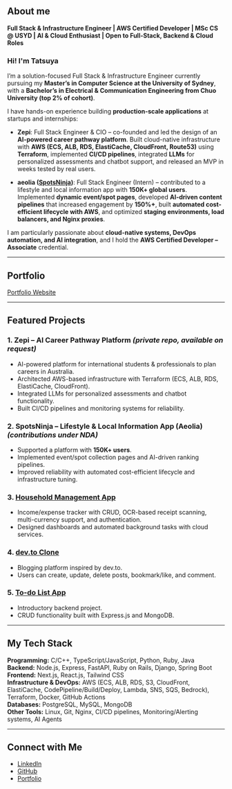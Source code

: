 ## About me  

**Full Stack & Infrastructure Engineer | AWS Certified Developer | MSc CS @ USYD | AI & Cloud Enthusiast | Open to Full-Stack, Backend & Cloud Roles**  

### Hi! I'm Tatsuya

I’m a solution-focused Full Stack & Infrastructure Engineer currently pursuing my **Master’s in Computer Science at the University of Sydney**, with a **Bachelor’s in Electrical & Communication Engineering from Chuo University (top 2% of cohort)**.  

I have hands-on experience building **production-scale applications** at startups and internships:  

- **Zepi**: Full Stack Engineer & CIO – co-founded and led the design of an **AI-powered career pathway platform**. Built cloud-native infrastructure with **AWS (ECS, ALB, RDS, ElastiCache, CloudFront, Route53)** using **Terraform**, implemented **CI/CD pipelines**, integrated **LLMs** for personalized assessments and chatbot support, and released an MVP in weeks tested by real users.  

- **aeolia ([SpotsNinja](https://spotsninja.com/))**: Full Stack Engineer (Intern) – contributed to a lifestyle and local information app with **150K+ global users**. Implemented **dynamic event/spot pages**, developed **AI-driven content pipelines** that increased engagement by **150%+**, built **automated cost-efficient lifecycle with AWS**, and optimized **staging environments, load balancers, and Nginx proxies**.  

I am particularly passionate about **cloud-native systems, DevOps automation, and AI integration**, and I hold the **AWS Certified Developer – Associate** credential.  

---

## Portfolio  
[Portfolio Website](https://tn-profile-one.vercel.app/)  

---

## Featured Projects  

### 1. Zepi – AI Career Pathway Platform *(private repo, available on request)*  
- AI-powered platform for international students & professionals to plan careers in Australia.  
- Architected AWS-based infrastructure with Terraform (ECS, ALB, RDS, ElastiCache, CloudFront).  
- Integrated LLMs for personalized assessments and chatbot functionality.  
- Built CI/CD pipelines and monitoring systems for reliability.  

### 2. SpotsNinja – Lifestyle & Local Information App (Aeolia) *(contributions under NDA)*  
- Supported a platform with **150K+ users**.  
- Implemented event/spot collection pages and AI-driven ranking pipelines.  
- Improved reliability with automated cost-efficient lifecycle and infrastructure tuning.  

### 3. [Household Management App](https://github.com/Tatsuya-Naka/household-management-app)  
- Income/expense tracker with CRUD, OCR-based receipt scanning, multi-currency support, and authentication.  
- Designed dashboards and automated background tasks with cloud services.  

### 4. [dev.to Clone](https://github.com/Tatsuya-Naka/blogging-clone)  
- Blogging platform inspired by dev.to.  
- Users can create, update, delete posts, bookmark/like, and comment.  

### 5. [To-do List App](https://github.com/Tatsuya-Naka/To-do-list-using-Express.js-and-MongoDB)  
- Introductory backend project.  
- CRUD functionality built with Express.js and MongoDB.  

---

## My Tech Stack  

**Programming:** C/C++, TypeScript/JavaScript, Python, Ruby, Java  
**Backend:** Node.js, Express, FastAPI, Ruby on Rails, Django, Spring Boot
**Frontend:** Next.js, React.js, Tailwind CSS  
**Infrastructure & DevOps:** AWS (ECS, ALB, RDS, S3, CloudFront, ElastiCache, CodePipeline/Build/Deploy, Lambda, SNS, SQS, Bedrock), Terraform, Docker, GitHub Actions  
**Databases:** PostgreSQL, MySQL, MongoDB  
**Other Tools:** Linux, Git, Nginx, CI/CD pipelines, Monitoring/Alerting systems, AI Agents

---

## Connect with Me  

- [LinkedIn](https://www.linkedin.com/in/tatsuya-nakagomi-9231a7239/)  
- [GitHub](https://github.com/Tatsuya-Naka)  
- [Portfolio](https://tn-profile-one.vercel.app/)  
